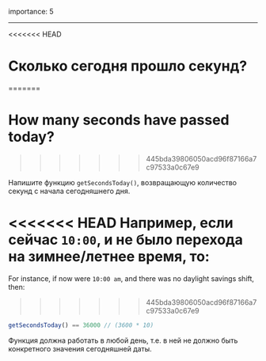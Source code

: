 importance: 5

---

<<<<<<< HEAD
# Сколько сегодня прошло секунд?
=======
# How many seconds have passed today?
>>>>>>> 445bda39806050acd96f87166a7c97533a0c67e9

Напишите функцию `getSecondsToday()`, возвращающую количество секунд с начала сегодняшнего дня.

<<<<<<< HEAD
Например, если сейчас `10:00`, и не было перехода на зимнее/летнее время, то:
=======
For instance, if now were `10:00 am`, and there was no daylight savings shift, then:
>>>>>>> 445bda39806050acd96f87166a7c97533a0c67e9

```js
getSecondsToday() == 36000 // (3600 * 10)
```

Функция должна работать в любой день, т.е. в ней не должно быть конкретного значения сегодняшней даты.
